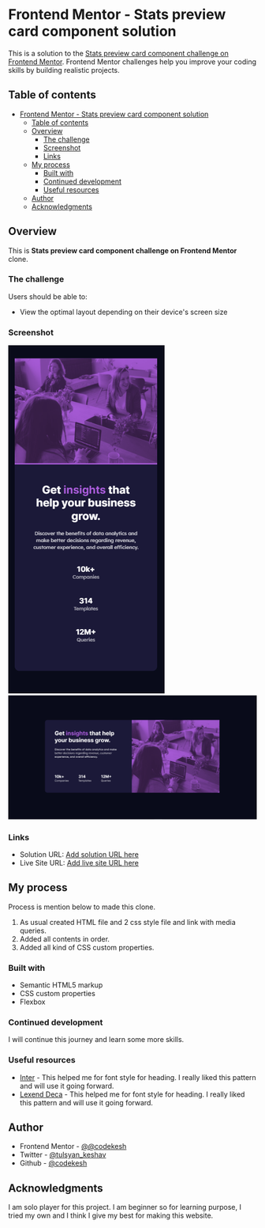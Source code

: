 # Frontend Mentor - Stats preview card component solution

This is a solution to the [Stats preview card component challenge on Frontend Mentor](https://www.frontendmentor.io/challenges/stats-preview-card-component-8JqbgoU62). Frontend Mentor challenges help you improve your coding skills by building realistic projects. 

## Table of contents

- [Frontend Mentor - Stats preview card component solution](#frontend-mentor---stats-preview-card-component-solution)
  - [Table of contents](#table-of-contents)
  - [Overview](#overview)
    - [The challenge](#the-challenge)
    - [Screenshot](#screenshot)
    - [Links](#links)
  - [My process](#my-process)
    - [Built with](#built-with)
    - [Continued development](#continued-development)
    - [Useful resources](#useful-resources)
  - [Author](#author)
  - [Acknowledgments](#acknowledgments)


## Overview

This is **Stats preview card component challenge on Frontend Mentor** clone.

### The challenge

Users should be able to:

- View the optimal layout depending on their device's screen size

### Screenshot

![](./Screenshots/Screenshot_mobile.png)
![](./Screenshots/Screenshot_desktop.png)

### Links

- Solution URL: [Add solution URL here](https://your-solution-url.com)
- Live Site URL: [Add live site URL here](https://your-live-site-url.com)

## My process

Process is mention below to made this clone.
1. As usual created HTML file and 2 css style file and link with media queries.
2. Added all contents in order.
3. Added all kind of CSS custom properties.

### Built with

- Semantic HTML5 markup
- CSS custom properties
- Flexbox

### Continued development
I will continue this journey and learn some more skills.

### Useful resources

- [Inter](https://fonts.google.com/specimen/Inter) - This helped me for font style for heading. I really liked this pattern and will use it going forward.
- [Lexend Deca](https://fonts.google.com/specimen/Lexend+Deca) - This helped me for font style for heading. I really liked this pattern and will use it going forward.
  
## Author

- Frontend Mentor - [@@codekesh](https://www.frontendmentor.io/profile/codekesh)
- Twitter - [@tulsyan_keshav](https://twitter.com/tulsyan_keshav)
- Github - [@codekesh](https://github.com/codekesh)

## Acknowledgments

I am solo player for this project. I am beginner so for learning purpose, I tried my own and I think I give my best for making this website.